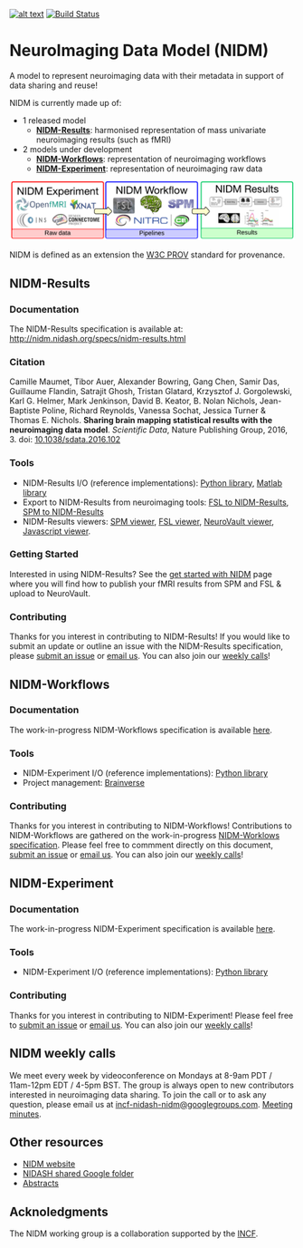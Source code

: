 [![alt text](https://www.incf.org/themes/incf/images/logo.svg "INCF")](http://incf.org) [![Build Status](https://travis-ci.org/incf-nidash/nidm-specs.png?branch=master)](https://travis-ci.org/incf-nidash/nidm-specs) 

# NeuroImaging Data Model (NIDM)

A model to represent neuroimaging data with their metadata in support of data sharing and reuse! 

NIDM is currently made up of:
 - 1 released model
   - [**NIDM-Results**](#nidm-results): harmonised representation of mass univariate neuroimaging results (such as fMRI)
 - 2 models under development
   - [**NIDM-Workflows**](#nidm-workflows): representation of neuroimaging workflows
   - [**NIDM-Experiment**](#nidm-experiment): representation of neuroimaging raw data


![alt text](doc/content/specs/img/nidm-upper-layer.png)

NIDM is defined as an extension the [W3C PROV](http://www.w3.org/TR/prov-primer/) standard for provenance.

## NIDM-Results

### Documentation
The NIDM-Results specification is available at: http://nidm.nidash.org/specs/nidm-results.html

### Citation
Camille Maumet, Tibor Auer, Alexander Bowring, Gang Chen, Samir Das, Guillaume Flandin, Satrajit Ghosh, Tristan Glatard, Krzysztof J. Gorgolewski, Karl G. Helmer, Mark Jenkinson, David B. Keator, B. Nolan Nichols, Jean-Baptiste Poline, Richard Reynolds, Vanessa Sochat, Jessica Turner & Thomas E. Nichols. **Sharing brain mapping statistical results with the neuroimaging data model**. *Scientific Data*, Nature Publishing Group, 2016, 3. doi: [10.1038/sdata.2016.102](doi.org/10.1038/sdata.2016.102)

### Tools
 * NIDM-Results I/O (reference implementations): [Python library](https://github.com/incf-nidash/nidmresults), [Matlab library](https://www.artefact.tk/software/matlab/provenance/)
 * Export to NIDM-Results from neuroimaging tools: [FSL to NIDM-Results](https://github.com/incf-nidash/nidmresults-fsl), [SPM to NIDM-Results](https://github.com/incf-nidash/nidmresults-spm)
 * NIDM-Results viewers: [SPM viewer](https://github.com/incf-nidash/nidmresults-spmhtml), [FSL viewer](https://github.com/incf-nidash/nidmresults-fslhtml), [NeuroVault viewer](https://github.com/vsoch/nidmviewer), [Javascript viewer](https://github.com/incf-nidash/nidmviewer).

### Getting Started
Interested in using NIDM-Results? See the [get started with NIDM](http://nidm.nidash.org/getting-started/) page where you will find how to publish your fMRI results from SPM and FSL & upload to NeuroVault.

### Contributing
Thanks for you interest in contributing to NIDM-Results! If you would like to submit an update or outline an issue with the NIDM-Results specification, please [submit an issue](https://github.com/incf-nidash/nidm-specs/issues/new) or [email us](mailto:incf-nidash-nidm<AT>googlegroups<DOT>com). You can also join our [weekly calls](#nidm-weekly-calls)!

## NIDM-Workflows

### Documentation
The work-in-progress NIDM-Workflows specification is available [here](https://docs.google.com/document/d/1OjdvKyjSuLXoPrmH18SPj2Fe1bvkomQjowY7TG-F8MQ).

### Tools
 * NIDM-Experiment I/O (reference implementations): [Python library](https://github.com/incf-nidash/pyNIDM)
 * Project management: [Brainverse](https://github.com/ReproNim/brainverse)

### Contributing
Thanks for you interest in contributing to NIDM-Workflows! Contributions to NIDM-Workflows are gathered on the work-in-progress [NIDM-Worklows specification](https://docs.google.com/document/d/1OjdvKyjSuLXoPrmH18SPj2Fe1bvkomQjowY7TG-F8MQ/edit). Please feel free to commment directly on this document, [submit an issue](https://github.com/incf-nidash/nidm-specs/issues/new) or [email us](mailto:incf-nidash-nidm<AT>googlegroups<DOT>com). You can also join our [weekly calls](#nidm-weekly-calls)!

## NIDM-Experiment

### Documentation
The work-in-progress NIDM-Experiment specification is available [here](http://nidm.nidash.org/specs/nidm-experiment_dev.html).

### Tools
 * NIDM-Experiment I/O (reference implementations): [Python library](https://github.com/incf-nidash/pyNIDM)

### Contributing
Thanks for you interest in contributing to NIDM-Experiment! Please feel free to [submit an issue](https://github.com/incf-nidash/nidm-specs/issues/new) or [email us](mailto:incf-nidash-nidm<AT>googlegroups<DOT>com). You can also join our [weekly calls](#nidm-weekly-calls)!

## NIDM weekly calls
We meet every week by videoconference on Mondays at 8-9am PDT / 11am-12pm EDT / 4-5pm BST. The group is always open to new contributors interested in neuroimaging data sharing. To join the call or to ask any question, please email us at incf-nidash-nidm@googlegroups.com. [Meeting minutes](https://drive.google.com/drive/folders/0B3KAfE6L3piOMWsyc0FyU1JWY3c?usp=sharing).

## Other resources
 * [NIDM website](http://nidm.nidash.org)
 * [NIDASH shared Google folder](https://drive.google.com/drive/folders/0B-BLof5_SOh8bWR3UDE4WTdELXM?usp=sharing)
 * [Abstracts](https://drive.google.com/drive/folders/0B3KAfE6L3piOTExkaWdlaVZGaHc)

## Acknoledgments
The NIDM working group is a collaboration supported by the [INCF](http://www.incf.org).
